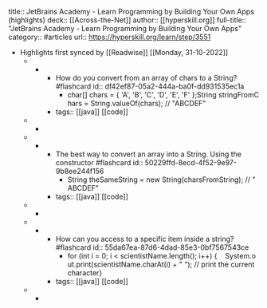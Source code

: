 title:: JetBrains Academy - Learn Programming by Building Your Own Apps (highlights)
deck:: [[Across-the-Net]]
author:: [[hyperskill.org]]
full-title:: "JetBrains Academy - Learn Programming by Building Your Own Apps"
category:: #articles
url:: https://hyperskill.org/learn/step/3551

- Highlights first synced by [[Readwise]] [[Monday, 31-10-2022]]
	- -
		- How do you convert from an array of chars to a String? #flashcard
		  id:: df42ef87-05a2-444a-ba0f-dd931535ec1a
			- char[] chars = { 'A', 'B', 'C', 'D', 'E', 'F' };String stringFromChars = String.valueOf(chars); // "ABCDEF"
		- tags:: [[java]] [[code]]
	- -
	- -
		- The best way to convert an array into a String. Using the constructor #flashcard
		  id:: 50229ffd-8ecd-4f52-9e97-9b8ee244f156
			- String theSameString = new String(charsFromString); // "ABCDEF"
		- tags:: [[java]] [[code]]
	- -
	- -
		- How can you access to a specific item inside a string? #flashcard
		  id:: 55da67ea-87d6-4dad-85e3-0bf7567543ce
			- for (int i = 0; i < scientistName.length(); i++) {    System.out.print(scientistName.charAt(i) + " "); // print the current character}
		- tags:: [[java]] [[code]]
	- -